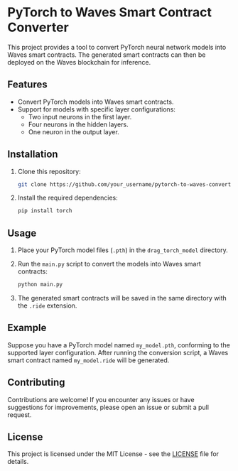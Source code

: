 # PyTorch to Waves Smart Contract Converter

This project provides a tool to convert PyTorch neural network models into Waves smart contracts. The generated smart contracts can then be deployed on the Waves blockchain for inference.

## Features

- Convert PyTorch models into Waves smart contracts.
- Support for models with specific layer configurations:
  - Two input neurons in the first layer.
  - Four neurons in the hidden layers.
  - One neuron in the output layer.

## Installation

1. Clone this repository:

   ```bash
   git clone https://github.com/your_username/pytorch-to-waves-converter.git
   ```

2. Install the required dependencies:

   ```bash
   pip install torch
   ```

## Usage

1. Place your PyTorch model files (`.pth`) in the `drag_torch_model` directory.

2. Run the `main.py` script to convert the models into Waves smart contracts:

   ```bash
   python main.py
   ```

3. The generated smart contracts will be saved in the same directory with the `.ride` extension.

## Example

Suppose you have a PyTorch model named `my_model.pth`, conforming to the supported layer configuration. After running the conversion script, a Waves smart contract named `my_model.ride` will be generated.

## Contributing

Contributions are welcome! If you encounter any issues or have suggestions for improvements, please open an issue or submit a pull request.

## License

This project is licensed under the MIT License - see the [LICENSE](LICENSE) file for details.
